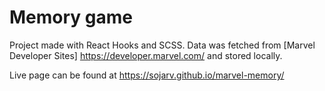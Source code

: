 # Memory game

Project made with React Hooks and SCSS. Data was fetched from [Marvel Developer Sites] https://developer.marvel.com/ and stored locally.

Live page can be found at https://sojarv.github.io/marvel-memory/
